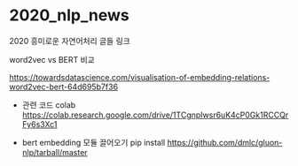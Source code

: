# 2020_nlp_news
2020 흥미로운 자연어처리 글들 링크



word2vec vs BERT 비교

https://towardsdatascience.com/visualisation-of-embedding-relations-word2vec-bert-64d695b7f36

 - 관련 코드 colab
https://colab.research.google.com/drive/1TCgnpIwsr6uK4cP0Gk1RCCQrFy6s3Xc1

 - bert embedding 모듈 끌어오기
pip install https://github.com/dmlc/gluon-nlp/tarball/master






